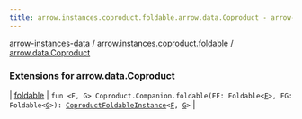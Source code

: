 ```yaml
---
title: arrow.instances.coproduct.foldable.arrow.data.Coproduct - arrow-instances-data
---
```


[arrow-instances-data](../../index.html) / [arrow.instances.coproduct.foldable](../index.html) / [arrow.data.Coproduct](./index.html)

### Extensions for arrow.data.Coproduct

| [foldable](foldable.html) | `fun <F, G> Coproduct.Companion.foldable(FF: Foldable<`[`F`](foldable.html#F)`>, FG: Foldable<`[`G`](foldable.html#G)`>): `[`CoproductFoldableInstance`](../../arrow.instances/-coproduct-foldable-instance/index.html)`<`[`F`](foldable.html#F)`, `[`G`](foldable.html#G)`>` |

